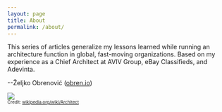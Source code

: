 ```yaml
---
layout: page
title: About
permalink: /about/
---
```

This series of articles generalize my lessons learned while running an architecture function in global, fast-moving organizations. Based on my experience as a Chief Architect at AVIV Group, eBay Classifieds, and Adevinta.

--Željko Obrenović ([obren.io](https://obren.io/))

<img src="../assets/images/architect.png">
<div style="font-size: 70%">Credit: <a href="https://en.wikipedia.org/wiki/Architect">wikipedia.org/wiki/Architect</a></div>